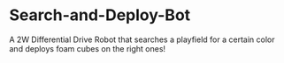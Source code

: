 # Search-and-Deploy-Bot
A 2W Differential Drive Robot that searches a playfield for a certain color and deploys foam cubes on the right ones!

